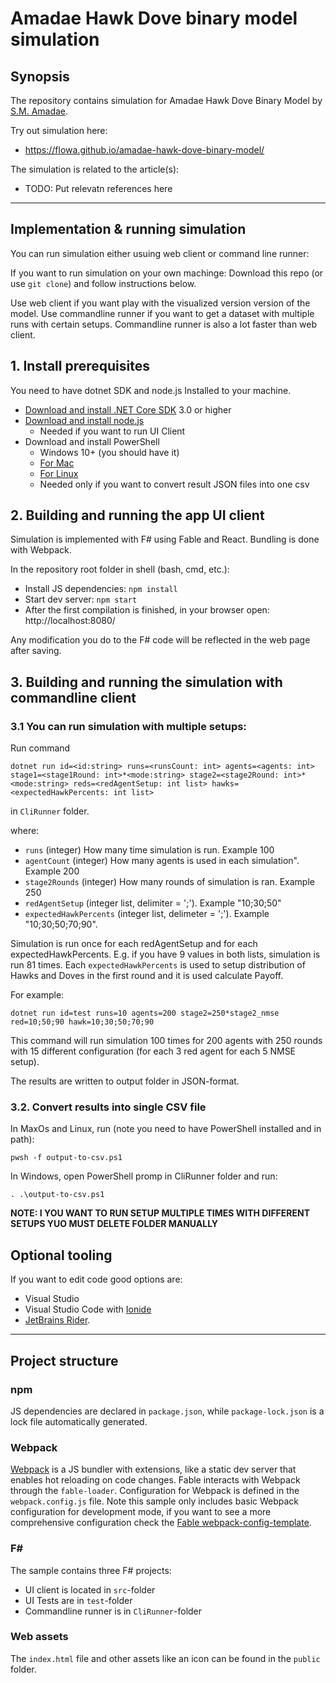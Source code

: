 # Amadae Hawk Dove binary model simulation

## Synopsis

The repository contains simulation for Amadae Hawk Dove Binary Model by [S.M. Amadae](https://amadae.com/).

Try out simulation here: 
* https://flowa.github.io/amadae-hawk-dove-binary-model/

The simulation is related to the article(s):

* TODO: Put relevatn references here

---

## Implementation & running simulation

You can run simulation either usuing web client or command line runner:

If you want to run simulation on your own machinge: Download this repo (or use `git clone`) and follow instructions below.

Use web client if you want play with the visualized version version of the model. Use commandline runner if you want to get a dataset with multiple runs with certain setups. Commandline runner is also a lot faster than web client.

## 1. Install prerequisites

You need to have dotnet SDK and node.js Installed to your machine.

* [Download and install .NET Core SDK](https://www.microsoft.com/net/download/core) 3.0 or higher
* [Download and install node.js](https://nodejs.org)
  * Needed if you want to run UI Client
* Download and install PowerShell
    * Windows 10+ (you should have it)
    * [For Mac](https://docs.microsoft.com/en-us/powershell/scripting/install/installing-powershell-core-on-macos?view=powershell-7)
    * [For Linux](https://docs.microsoft.com/en-us/powershell/scripting/install/installing-powershell-core-on-linux?view=powershell-7)
    * Needed only if you want to convert result JSON files into one csv

## 2. Building and running the app UI client

Simulation is implemented with F# using Fable and React. Bundling is done with Webpack.

In the repository root folder in shell (bash, cmd, etc.):

* Install JS dependencies: `npm install`
* Start dev server: `npm start`
* After the first compilation is finished, in your browser open: http://localhost:8080/

Any modification you do to the F# code will be reflected in the web page after saving.

## 3. Building and running the simulation with commandline client

### 3.1 You can run simulation with multiple setups:

Run command 
```
dotnet run id=<id:string> runs=<runsCount: int> agents=<agents: int> stage1=<stage1Round: int>*<mode:string> stage2=<stage2Round: int>*<mode:string> reds=<redAgentSetup: int list> hawks=<expectedHawkPercents: int list>
```

in ```CliRunner``` folder.

where:

* `runs` (integer) How many time simulation is run. Example 100
* `agentCount` (integer) How many agents is used in each simulation". Example 200
* `stage2Rounds` (integer) How many rounds of simulation is ran. Example 250
* `redAgentSetup` (integer list, delimiter = ';'). Example "10;30;50"
* `expectedHawkPercents` (integer list, delimeter = ';'). Example "10;30;50;70;90". 

Simulation is run once for each redAgentSetup and for each expectedHawkPercents. E.g. if you have 9 values in both lists, simulation is run 81 times. 
Each `expectedHawkPercents` is used to setup distribution of Hawks and Doves in the first round and it is used calculate Payoff.

For example:
```
dotnet run id=test runs=10 agents=200 stage2=250*stage2_nmse red=10;50;90 hawk=10;30;50;70;90
```

This command will run simulation 100 times for 200 agents with 250 rounds with 15 different 
configuration (for each 3 red agent for each 5 NMSE setup). 

The results are written to output folder in JSON-format.

### 3.2. Convert results into single CSV file

In MaxOs and Linux, run (note you need to have PowerShell installed and in path):
```
pwsh -f output-to-csv.ps1
```

In Windows, open PowerShell promp in CliRunner folder and run:
```
. .\output-to-csv.ps1
```

**NOTE: I YOU WANT TO RUN SETUP MULTIPLE TIMES WITH DIFFERENT SETUPS YUO MUST DELETE FOLDER MANUALLY**

## Optional tooling

If you want to edit code good options are:
* Visual Studio
* Visual Studio Code with [Ionide](http://ionide.io/)
* [JetBrains Rider](https://www.jetbrains.com/rider/).


----

## Project structure

### npm

JS dependencies are declared in `package.json`, while `package-lock.json` is a lock file automatically generated.

### Webpack

[Webpack](https://webpack.js.org) is a JS bundler with extensions, like a static dev server that enables hot reloading on code changes. Fable interacts with Webpack through the `fable-loader`. Configuration for Webpack is defined in the `webpack.config.js` file. Note this sample only includes basic Webpack configuration for development mode, if you want to see a more comprehensive configuration check the [Fable webpack-config-template](https://github.com/fable-compiler/webpack-config-template/blob/master/webpack.config.js).

### F#

The sample contains three F# projects:

* UI client is located in `src`-folder
* UI Tests are in `test`-folder
* Commandline runner is in `CliRunner`-folder

### Web assets

The `index.html` file and other assets like an icon can be found in the `public` folder.